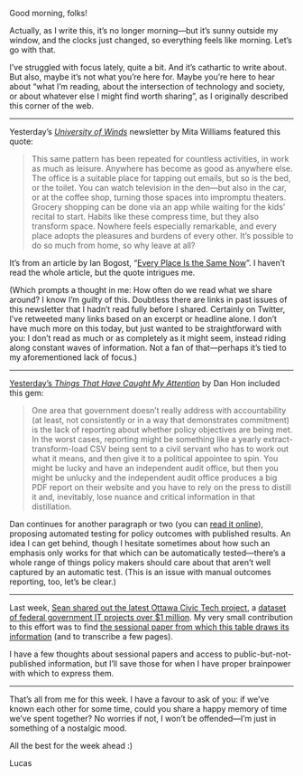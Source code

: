 Good morning, folks!

Actually, as I write this, it’s no longer morning—but it’s sunny outside my window, and the clocks just changed, so everything feels like morning. Let’s go with that.

I’ve struggled with focus lately, quite a bit. And it’s cathartic to write about. But also, maybe it’s not what you’re here for. Maybe you’re here to hear about “what I’m reading, about the intersection of technology and society, or about whatever else I might find worth sharing”, as I originally described this corner of the web.

---

Yesterday’s [_University of Winds_](https://tinyletter.com/UniversityOfWinds) newsletter by Mita Williams featured this quote:

> This same pattern has been repeated for countless activities, in work as much as leisure. Anywhere has become as good as anywhere else. The office is a suitable place for tapping out emails, but so is the bed, or the toilet. You can watch television in the den—but also in the car, or at the coffee shop, turning those spaces into impromptu theaters. Grocery shopping can be done via an app while waiting for the kids’ recital to start. Habits like these compress time, but they also transform space. Nowhere feels especially remarkable, and every place adopts the pleasures and burdens of every other. It’s possible to do so much from home, so why leave at all?

It’s from an article by Ian Bogost, “[Every Place Is the Same Now](https://www.theatlantic.com/technology/archive/2020/01/smartphone-has-ruined-space/605077/)”. I haven’t read the whole article, but the quote intrigues me.

(Which prompts a thought in me: How often do we read what we share around? I know I’m guilty of this. Doubtless there are links in past issues of this newsletter that I hadn’t read fully before I shared. Certainly on Twitter, I’ve retweeted many links based on an excerpt or headline alone. I don’t have much more on this today, but just wanted to be straightforward with you: I don’t read as much or as completely as it might seem, instead riding along constant waves of information. Not a fan of that—perhaps it’s tied to my aforementioned lack of focus.)

---

[Yesterday’s _Things That Have Caught My Attention_](https://danhon.substack.com/p/s08e06-back-on-the-wagon) by Dan Hon included this gem:

> One area that government doesn’t really address with accountability (at least, not consistently or in a way that demonstrates commitment) is the lack of reporting about whether policy objectives are being met. In the worst cases, reporting might be something like a yearly extract-transform-load CSV being sent to a civil servant who has to work out what it means, and then give it to a political appointee to spin. You might be lucky and have an independent audit office, but then you might be unlucky and the independent audit office produces a big PDF report on their website and you have to rely on the press to distill it and, inevitably, lose nuance and critical information in that distillation.

Dan continues for another paragraph or two (you can [read it online](https://danhon.substack.com/p/s08e06-back-on-the-wagon)), proposing automated testing for policy outcomes with published results. An idea I can get behind, though I hesitate sometimes about how such an emphasis only works for that which can be automatically tested—there’s a whole range of things policy makers should care about that aren’t well captured by an automatic test. (This is an issue with manual outcomes reporting, too, let’s be clear.)

---

Last week, [Sean shared out the latest Ottawa Civic Tech project](https://twitter.com/sboots/status/1234212246076764161), a [dataset of federal government IT projects over $1 million](https://large-government-of-canada-it-projects.github.io/). My very small contribution to this effort was to find [the sessional paper from which this table draws its information](https://large-government-of-canada-it-projects.github.io/pdf/8555-421-2460.pdf) (and to transcribe a few pages).

I have a few thoughts about sessional papers and access to public-but-not-published information, but I’ll save those for when I have proper brainpower with which to express them.

---

That’s all from me for this week. I have a favour to ask of you: if we’ve known each other for some time, could you share a happy memory of time we’ve spent together? No worries if not, I won’t be offended—I’m just in something of a nostalgic mood.

All the best for the week ahead :)

Lucas